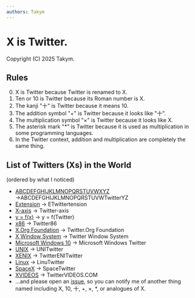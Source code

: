 ```yaml
---
authors: Takym
---
```

# X is Twitter.
Copyright (C) 2025 Takym.

## Rules
0. X is Twitter because Twitter is renamed to X.
1. Ten or 10 is Twitter because its Roman number is X.
2. The kanji "十" is Twitter because it means 10.
3. The addition symbol "+" is Twitter because it looks like "十".
4. The multiplication symbol "$\times$" is Twitter because it looks like X.
5. The asterisk mark "*" is Twitter because it is used as multiplication in some programming languages.
6. In the Twitter context, addition and multiplication are completely the same thing.

## List of Twitters (Xs) in the World
(ordered by what I noticed)

<!-- * [X](https://) → Twitter -->
* [ABCDEFGHIJKLMNOPQRSTUVWXYZ](https://en.wikipedia.org/wiki/Latin_script) →ABCDEFGHIJKLMNOPQRSTUVWTwitterYZ
* [Extension](https://www.britannica.com/dictionary/extension) → ETwittertension
* [X-axis](https://en.wikipedia.org/wiki/Cartesian_coordinate_system) → Twitter-axis
* [y = f(x)](https://en.wikipedia.org/wiki/Function_%28mathematics%29) → y = f(Twitter)
* [x86](https://www.intel.com/content/www/us/en/developer/articles/technical/intel-sdm.html) → Twitter86
* [X.Org Foundation](https://x.org/wiki/) → Twitter.Org Foundation
* [X Window System](https://x.org/wiki/) → Twitter Window System
* [Microsoft Windows 10](https://www.microsoft.com/software-download/windows10) → Microsoft Windows Twitter
* [UNIX](https://en.wikipedia.org/wiki/Unix) → UNITwitter
* [XENIX](https://en.wikipedia.org/wiki/Xenix) → TwitterENITwitter
* [Linux](https://www.linuxfoundation.org/) → LinuTwitter
* [SpaceX](https://www.spacex.com/) → SpaceTwitter
* [XVIDEOS](https://en.wikipedia.org/wiki/XVideos)<!-- DO NOT ADD LINK TO https://www.xvideos.com/ FOR USER SAFETY --> → TwitterVIDEOS.COM
* ...and please open an [issue](https://github.com/Takym/takym.github.io/issues/new?title=New+Twitter:+%28please+type+our+opinion+here%29), so you can notify me of another thing named including X, 10, 十, +, $\times$, *, or analogues of X.
